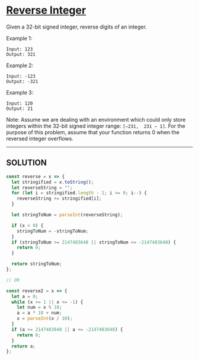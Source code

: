# [Reverse Integer](https://leetcode.com/problems/reverse-integer/)
Given a 32-bit signed integer, reverse digits of an integer.

Example 1:
```
Input: 123
Output: 321
```
Example 2:
```
Input: -123
Output: -321
```
Example 3:
```
Input: 120
Output: 21
```
Note:
Assume we are dealing with an environment which could only store integers within the 32-bit signed integer range: `[−231,  231 − 1]`. For the purpose of this problem, assume that your function returns 0 when the reversed integer overflows.

-------------------
## SOLUTION
```js
const reverse = x => {
  let stringified = x.toString();
  let reverseString = "";
  for (let i = stringified.length - 1; i >= 0; i--) {
    reverseString += stringified[i];
  }

  let stringToNum = parseInt(reverseString);

  if (x < 0) {
    stringToNum = -stringToNum;
  }
  if (stringToNum >= 2147483648 || stringToNum <= -2147483648) {
    return 0;
  }

  return stringToNum;
};

// OR

const reverse2 = x => {
  let a = 0;
  while (x >= 1 || x <= -1) {
    let num = x % 10;
    a = a * 10 + num;
    x = parseInt(x / 10);
  }
  if (a >= 2147483648 || a <= -2147483648) {
    return 0;
  }
  return a;
};
```